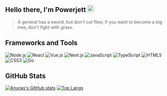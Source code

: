 <h2>
    Hello there, I'm Powerjett 
    <img 
      src="https://github.com/blackcater/blackcater/raw/main/images/Hi.gif" 
      height="22"
      width="22"
    />
</h1>

> A general has a sword, but don't cut flies; if you want to become a big tree, don't fight with grass.

## Frameworks and Tools

![Node.js](https://img.shields.io/badge/Node.js-339933?logo=Node.js&logoColor=fff)
![React](https://img.shields.io/badge/React-61DAFB?logo=React&logoColor=333)
![Vue.js](https://img.shields.io/badge/Vue.js-4FC08D?logo=Vue.js&logoColor=fff)
![Next.js](https://img.shields.io/badge/Next.js-000000?logo=Next.js&logoColor=fff)
![JavaScript](https://img.shields.io/badge/JavaScript-F7DF1E?logo=JavaScript&logoColor=333)
![TypeScript](https://img.shields.io/badge/TypeScript-3178C6?logo=TypeScript&logoColor=fff)
![HTML5](https://img.shields.io/badge/HTML5-E34F26?logo=HTML5&logoColor=fff)
![CSS3](https://img.shields.io/badge/CSS3-1572B6?logo=CSS3&logoColor=fff)
![Go](https://img.shields.io/badge/Go-00ADD8?logo=Go&logoColor=fff)

## GitHub Stats

[![Anurag's GitHub stats](https://github-readme-stats.vercel.app/api?username=powerjett&show_icons=true&hide_border=true&hide=contribs)](https://github.com/anuraghazra/github-readme-stats)
[![Top Langs](https://github-readme-stats.vercel.app/api/top-langs/?username=powerjett&hide_border=true&layout=compact)](https://github.com/anuraghazra/github-readme-stats)

